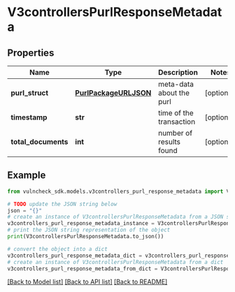 # V3controllersPurlResponseMetadata


## Properties

Name | Type | Description | Notes
------------ | ------------- | ------------- | -------------
**purl_struct** | [**PurlPackageURLJSON**](PurlPackageURLJSON.md) | meta-data about the purl | [optional] 
**timestamp** | **str** | time of the transaction | [optional] 
**total_documents** | **int** | number of results found | [optional] 

## Example

```python
from vulncheck_sdk.models.v3controllers_purl_response_metadata import V3controllersPurlResponseMetadata

# TODO update the JSON string below
json = "{}"
# create an instance of V3controllersPurlResponseMetadata from a JSON string
v3controllers_purl_response_metadata_instance = V3controllersPurlResponseMetadata.from_json(json)
# print the JSON string representation of the object
print(V3controllersPurlResponseMetadata.to_json())

# convert the object into a dict
v3controllers_purl_response_metadata_dict = v3controllers_purl_response_metadata_instance.to_dict()
# create an instance of V3controllersPurlResponseMetadata from a dict
v3controllers_purl_response_metadata_from_dict = V3controllersPurlResponseMetadata.from_dict(v3controllers_purl_response_metadata_dict)
```
[[Back to Model list]](../README.md#documentation-for-models) [[Back to API list]](../README.md#documentation-for-api-endpoints) [[Back to README]](../README.md)


